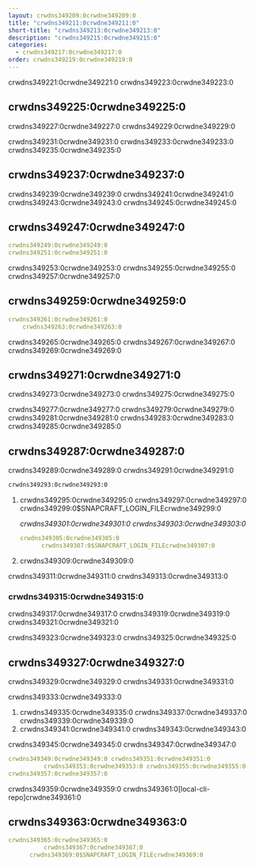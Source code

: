 ```yaml
---
layout: crwdns349209:0crwdne349209:0
title: "crwdns349211:0crwdne349211:0"
short-title: "crwdns349213:0crwdne349213:0"
description: "crwdns349215:0crwdne349215:0"
categories:
  - crwdns349217:0crwdne349217:0
order: crwdns349219:0crwdne349219:0
---
```


crwdns349221:0crwdne349221:0 crwdns349223:0crwdne349223:0

## crwdns349225:0crwdne349225:0

crwdns349227:0crwdne349227:0 crwdns349229:0crwdne349229:0

crwdns349231:0crwdne349231:0 crwdns349233:0crwdne349233:0 crwdns349235:0crwdne349235:0

## crwdns349237:0crwdne349237:0

crwdns349239:0crwdne349239:0 crwdns349241:0crwdne349241:0 crwdns349243:0crwdne349243:0 crwdns349245:0crwdne349245:0


## crwdns349247:0crwdne349247:0

```yaml
crwdns349249:0crwdne349249:0
crwdns349251:0crwdne349251:0
```

crwdns349253:0crwdne349253:0 crwdns349255:0crwdne349255:0 crwdns349257:0crwdne349257:0

## crwdns349259:0crwdne349259:0

```yaml
crwdns349261:0crwdne349261:0
    crwdns349263:0crwdne349263:0
```

crwdns349265:0crwdne349265:0 crwdns349267:0crwdne349267:0 crwdns349269:0crwdne349269:0

## crwdns349271:0crwdne349271:0

crwdns349273:0crwdne349273:0 crwdns349275:0crwdne349275:0

crwdns349277:0crwdne349277:0 crwdns349279:0crwdne349279:0 crwdns349281:0crwdne349281:0 crwdns349283:0crwdne349283:0 crwdns349285:0crwdne349285:0

## crwdns349287:0crwdne349287:0

crwdns349289:0crwdne349289:0 crwdns349291:0crwdne349291:0

```Bash
crwdns349293:0crwdne349293:0
```

1. crwdns349295:0crwdne349295:0 crwdns349297:0crwdne349297:0 crwdns349299:0$SNAPCRAFT_LOGIN_FILEcrwdne349299:0

    *crwdns349301:0crwdne349301:0 crwdns349303:0crwdne349303:0*

    ```yaml
    crwdns349305:0crwdne349305:0
          crwdns349307:0$SNAPCRAFT_LOGIN_FILEcrwdne349307:0
    ```

2. crwdns349309:0crwdne349309:0

crwdns349311:0crwdne349311:0 crwdns349313:0crwdne349313:0

### crwdns349315:0crwdne349315:0

crwdns349317:0crwdne349317:0 crwdns349319:0crwdne349319:0 crwdns349321:0crwdne349321:0

crwdns349323:0crwdne349323:0 crwdns349325:0crwdne349325:0


## crwdns349327:0crwdne349327:0

crwdns349329:0crwdne349329:0 crwdns349331:0crwdne349331:0

crwdns349333:0crwdne349333:0

1. crwdns349335:0crwdne349335:0 crwdns349337:0crwdne349337:0 crwdns349339:0crwdne349339:0
1. crwdns349341:0crwdne349341:0 crwdns349343:0crwdne349343:0

crwdns349345:0crwdne349345:0 crwdns349347:0crwdne349347:0

```yaml
crwdns349349:0crwdne349349:0 crwdns349351:0crwdne349351:0
          crwdns349353:0crwdne349353:0 crwdns349355:0crwdne349355:0
crwdns349357:0crwdne349357:0
```

crwdns349359:0crwdne349359:0 crwdns349361:0[local-cli-repo]crwdne349361:0


## crwdns349363:0crwdne349363:0

```yaml
crwdns349365:0crwdne349365:0
          crwdns349367:0crwdne349367:0
      crwdns349369:0$SNAPCRAFT_LOGIN_FILEcrwdne349369:0
```
